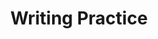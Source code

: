 ---
title: Writing Practice

source:
- title: Common Core Basics
  subject: Social Studies
  chapter: 5
  toc_type: Lesson Review
  toc_number: 5.3
  pages: 196 - 201

questions:
  - number: 1
    text: >
      Write a blog entry identifying a public program, such as college loans or free clinics, that promotes the well-being of the people. Give your opinion about why the program should be provided by the government. Support your arguments with sound reasoning.
    choice:
      - option: blank
    answer:
      - text: 
        
layout: cc_review
---